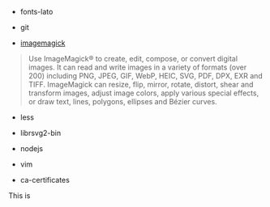 * fonts-lato
* git

* [imagemagick](https://imagemagick.org/index.php)

> Use ImageMagick® to create, edit, compose, or convert digital images. It can read and write images in a variety of formats (over 200) including PNG, JPEG, GIF, WebP, HEIC, SVG, PDF, DPX, EXR and TIFF. ImageMagick can resize, flip, mirror, rotate, distort, shear and transform images, adjust image colors, apply various special effects, or draw text, lines, polygons, ellipses and Bézier curves.

* less
* librsvg2-bin
* nodejs
* vim

* ca-certificates

This is 